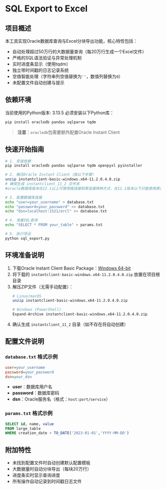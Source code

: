 # SQL Export to Excel

## 项目概述
本工具实现Oracle数据库查询与Excel分块导出功能，核心特性包括：
- 自动处理超过50万行的大数据量查询（每20万行生成一个Excel文件）
- 严格的SQL语法验证与异常处理机制
- 实时进度条显示（使用tqdm）
- 独立带时间戳的日志记录系统
- 空值智能处理（字符串列空值替换为`''`，数值列替换为`0`）
- 未配置文件自动创建与提示

## 依赖环境
当前使用的Python版本: 3.13.5
必须安装以下Python库：
```bash
pip install oracledb pandas sqlparse tqdm
```

> **注意**：`oracledb`包需要额外配置Oracle Instant Client

## 快速开始指南
```bash
# 1. 安装依赖
pip install oracledb pandas sqlparse tqdm openpyxl pyinstaller

# 2. 解压Oracle Instant Client（按以下步骤）
unzip instantclient-basic-windows.x64-11.2.0.4.0.zip
# 确保生成 instantclient_11_2 文件夹
#oracle数据库版本在12.1以上可使用瘦连接和厚连接两种方式，在12.1版本以下只能使用厚连接方式

# 3. 配置数据库连接
echo "user=your_username" > database.txt
echo "password=your_password" >> database.txt
echo "dsn=localhost:1521/orcl" >> database.txt

# 4. 准备SQL查询
echo "SELECT * FROM your_table" > params.txt

# 5. 执行导出
python sql_export.py
```

## 环境准备说明
1. 下载Oracle Instant Client Basic Package：[Windows 64-bit](https://www.oracle.com/database/technologies/instant-client/downloads.html)
2. 将下载的 `instantclient-basic-windows.x64-11.2.0.4.0.zip` 放置在项目根目录
3. 解压ZIP文件（无需手动配置）：
   ```bash
   # Linux/macOS
   unzip instantclient-basic-windows.x64-11.2.0.4.0.zip

   # Windows (PowerShell)
   Expand-Archive instantclient-basic-windows.x64-11.2.0.4.0.zip
   ```
4. 确认生成 `instantclient_11_2` 目录（如不存在将自动创建）

## 配置文件说明
### `database.txt` 格式示例
```ini
user=your_username
password=your_password
dsn=your_dsn
```
- **user**：数据库用户名
- **password**：数据库密码
- **dsn**：Oracle服务名（格式：`host:port/service`）

### `params.txt` 格式示例
```sql
SELECT id, name, value 
FROM large_table 
WHERE creation_date > TO_DATE('2023-01-01','YYYY-MM-DD')
```

## 附加特性
- 未找到配置文件时自动创建默认配置模板
- 大数据量时自动分块导出（每块20万行）
- 进度条实时显示查询进度
- 所有操作自动记录到时间戳日志文件
